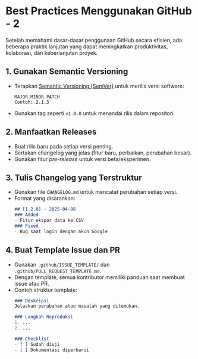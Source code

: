 # Best Practices Menggunakan GitHub - 2

Setelah memahami dasar-dasar penggunaan GitHub secara efisien, ada beberapa praktik lanjutan yang dapat meningkatkan produktivitas, kolaborasi, dan keberlanjutan proyek.

## 1. Gunakan Semantic Versioning
- Terapkan [Semantic Versioning (SemVer)](https://semver.org/) untuk merilis versi software:
  ```
  MAJOR.MINOR.PATCH
  Contoh: 2.1.3
  ```
- Gunakan tag seperti `v1.0.0` untuk menandai rilis dalam repositori.

## 2. Manfaatkan Releases
- Buat rilis baru pada setiap versi penting.
- Sertakan changelog yang jelas (fitur baru, perbaikan, perubahan besar).
- Gunakan fitur *pre-release* untuk versi beta/eksperimen.

## 3. Tulis Changelog yang Terstruktur
- Gunakan file `CHANGELOG.md` untuk mencatat perubahan setiap versi.
- Format yang disarankan:
  ```markdown
  ## [1.2.0] - 2025-04-08
  ### Added
  - Fitur ekspor data ke CSV
  ### Fixed
  - Bug saat login dengan akun Google
  ```

## 4. Buat Template Issue dan PR
- Gunakan `.github/ISSUE_TEMPLATE/` dan `.github/PULL_REQUEST_TEMPLATE.md`.
- Dengan template, semua kontributor memiliki panduan saat membuat issue atau PR.
- Contoh struktur template:
  ```markdown
  ### Deskripsi
  Jelaskan perubahan atau masalah yang ditemukan.

  ### Langkah Reproduksi
  1. ...
  2. ...

  ### Checklist
  - [ ] Sudah diuji
  - [ ] Dokumentasi diperbarui
  ```

